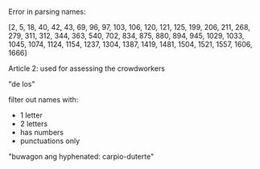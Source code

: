 Error in parsing names:

[2, 5, 18, 40, 42, 43, 69, 96, 97, 103, 106, 120, 121, 125, 199, 206, 211, 268, 279, 311, 312, 344, 363, 540, 702, 834, 875, 880, 894, 945, 1029, 1033, 1045, 1074, 1124, 1154, 1237, 1304, 1387, 1419, 1481, 1504, 1521, 1557, 1606, 1666]


Article 2:
used for assessing the crowdworkers

"de los"

filter out names with:
- 1 letter
- 2 letters
- has numbers
- punctuations only

"buwagon ang hyphenated: carpio-duterte"
